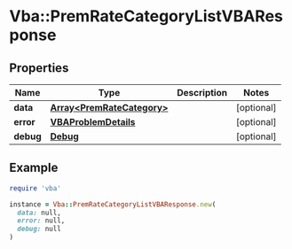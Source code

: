 # Vba::PremRateCategoryListVBAResponse

## Properties

| Name | Type | Description | Notes |
| ---- | ---- | ----------- | ----- |
| **data** | [**Array&lt;PremRateCategory&gt;**](PremRateCategory.md) |  | [optional] |
| **error** | [**VBAProblemDetails**](VBAProblemDetails.md) |  | [optional] |
| **debug** | [**Debug**](Debug.md) |  | [optional] |

## Example

```ruby
require 'vba'

instance = Vba::PremRateCategoryListVBAResponse.new(
  data: null,
  error: null,
  debug: null
)
```

